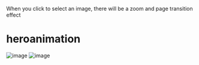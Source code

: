 When you click to select an image, there will be a zoom and page transition effect

# heroanimation

![image](https://github.com/tungtrieu0801/hero_animation_flutter/assets/126808438/b5c6649f-000d-4da8-aee5-adda09a3ef6c)
![image](https://github.com/tungtrieu0801/hero_animation_flutter/assets/126808438/94329aef-650c-422c-8b9a-a9d1b38fe19f)
